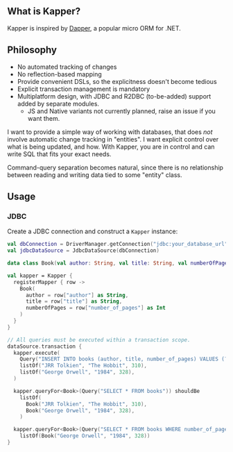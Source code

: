 ## What is Kapper?
Kapper is inspired by [Dapper](https://github.com/DapperLib/Dapper), a popular micro ORM for .NET.

## Philosophy
- No automated tracking of changes
- No reflection-based mapping
- Provide convenient DSLs, so the explicitness doesn't become tedious
- Explicit transaction management is mandatory
- Multiplatform design, with JDBC and R2DBC (to-be-added) support added by separate modules.
  - JS and Native variants not currently planned, raise an issue if you want them.

I want to provide a simple way of working with databases, that does _not_ involve automatic change tracking in "entities".
I want explicit control over what is being updated, and how. With Kapper, you are in control and can write SQL that fits your exact needs.

Command-query separation becomes natural, since there is no relationship between reading and writing data tied to some "entity" class.

## Usage

### JDBC
Create a JDBC connection and construct a `Kapper` instance:

```kotlin
val dbConnection = DriverManager.getConnection("jdbc:your_database_url")
val jdbcDataSource = JdbcDataSource(dbConnection)

data class Book(val author: String, val title: String, val numberOfPages: Int)

val kapper = Kapper {
  registerMapper { row ->
    Book(
      author = row["author"] as String,
      title = row["title"] as String,
      numberOfPages = row["number_of_pages"] as Int
    )
  }
}

// All queries must be executed within a transaction scope.
dataSource.transaction {
  kapper.execute(
    Query("INSERT INTO books (author, title, number_of_pages) VALUES (?, ?, ?)"),
    listOf("JRR Tolkien", "The Hobbit", 310),
    listOf("George Orwell", "1984", 328),
  )

  kapper.queryFor<Book>(Query("SELECT * FROM books")) shouldBe
    listOf(
      Book("JRR Tolkien", "The Hobbit", 310),
      Book("George Orwell", "1984", 328),
    )

  kapper.queryFor<Book>(Query("SELECT * FROM books WHERE number_of_pages > ?"), 320) shouldBe
    listOf(Book("George Orwell", "1984", 328))
}
```
